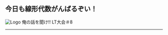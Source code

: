 ## 今日も線形代数がんばるぞい！
![Logo](https://github.com/3hoyamada/mylt2018320/logo.png)
俺の話を聞け!! LT大会＃8


---
 
